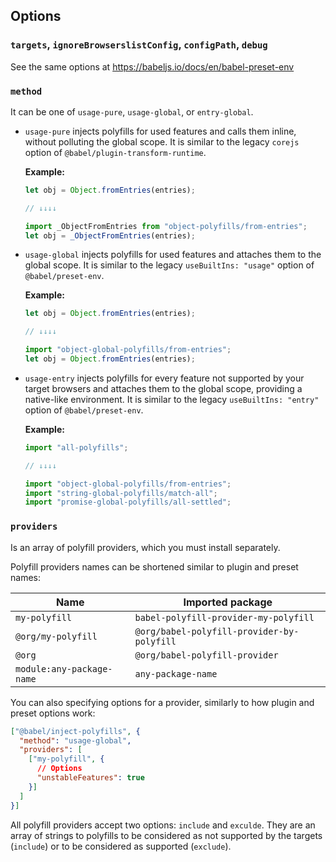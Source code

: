 ## Options

### `targets`, `ignoreBrowserslistConfig`, `configPath`, `debug`

See the same options at https://babeljs.io/docs/en/babel-preset-env

### `method`

It can be one of `usage-pure`, `usage-global`, or `entry-global`.

- `usage-pure` injects polyfills for used features and calls them inline, without polluting the global scope. It is similar to the legacy `corejs` option of `@babel/plugin-transform-runtime`.

  **Example:**

  ```js
  let obj = Object.fromEntries(entries);

  // ↓↓↓↓

  import _ObjectFromEntries from "object-polyfills/from-entries";
  let obj = _ObjectFromEntries(entries);
  ```

- `usage-global` injects polyfills for used features and attaches them to the global scope. It is similar to the legacy `useBuiltIns: "usage"` option of `@babel/preset-env`.

  **Example:**

  ```js
  let obj = Object.fromEntries(entries);

  // ↓↓↓↓

  import "object-global-polyfills/from-entries";
  let obj = Object.fromEntries(entries);
  ```

- `usage-entry` injects polyfills for every feature not supported by your target browsers and attaches them to the global scope, providing a native-like environment. It is similar to the legacy `useBuiltIns: "entry"` option of `@babel/preset-env`.

  **Example:**

  ```js
  import "all-polyfills";

  // ↓↓↓↓

  import "object-global-polyfills/from-entries";
  import "string-global-polyfills/match-all";
  import "promise-global-polyfills/all-settled";
  ```

### `providers`

Is an array of polyfill providers, which you must install separately.

Polyfill providers names can be shortened similar to plugin and preset names:

| **Name**                  | **Imported package**                       |
| ------------------------- | ------------------------------------------ |
| `my-polyfill`             | `babel-polyfill-provider-my-polyfill`      |
| `@org/my-polyfill`        | `@org/babel-polyfill-provider-by-polyfill` |
| `@org`                    | `@org/babel-polyfill-provider`             |
| `module:any-package-name` | `any-package-name`                         |

You can also specifying options for a provider, similarly to how plugin and preset options work:

<!-- prettier-ignore -->
```json
["@babel/inject-polyfills", {
  "method": "usage-global",
  "providers": [
    ["my-polyfill", {
      // Options
      "unstableFeatures": true
    }]
  ]
}]
```

<!-- prettier-ignore-end -->

All polyfill providers accept two options: `include` and `exculde`. They are an array of strings to polyfills to be considered as not supported by the targets (`include`) or to be considered as supported (`exclude`).
